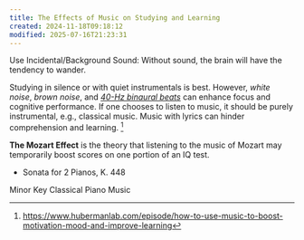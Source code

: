 ```yaml
---
title: The Effects of Music on Studying and Learning
created: 2024-11-18T09:18:12
modified: 2025-07-16T21:23:31
---
```


Use Incidental/Background Sound: Without sound, the brain will have the tendency to wander.

Studying in silence or with quiet instrumentals is best. However, _white noise_, _brown noise_, and _[40-Hz binaural beats](https://www.youtube.com/watch?v=CQlTmOFM4Qs&t=1h11m34s)_ can enhance focus and cognitive performance. If one chooses to listen to music, it should be purely instrumental, e.g., classical music. Music with lyrics can hinder comprehension and learning. [^1]

**The Mozart Effect** is the theory that listening to the music of Mozart may temporarily boost scores on one portion of an IQ test.
* Sonata for 2 Pianos, K. 448

Minor Key Classical Piano Music

[^1]: <https://www.hubermanlab.com/episode/how-to-use-music-to-boost-motivation-mood-and-improve-learning>
